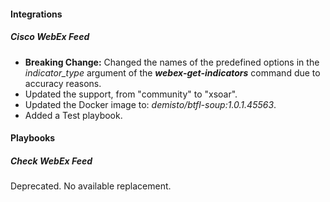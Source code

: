 
#### Integrations
##### Cisco WebEx Feed
- **Breaking Change:** Changed the names of the predefined options in the *indicator_type* argument of the ***webex-get-indicators*** command due to accuracy reasons.
- Updated the support, from "community" to "xsoar".
- Updated the Docker image to: *demisto/btfl-soup:1.0.1.45563*.
- Added a Test playbook.

#### Playbooks
##### Check WebEx Feed
Deprecated. No available replacement.
